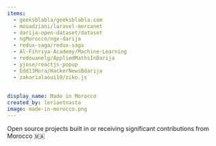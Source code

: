 ```yaml
---
items:
  - geeksblabla/geeksblabla.com
  - mouadziani/laravel-mercanet
  - darija-open-dataset/dataset
  - ngMorocco/ngx-darija
  - redux-saga/redux-saga
  - Al-Fihriya-Academy/Machine-Learning
  - redouanelg/AppliedMathsInDarija
  - yjose/reactjs-popup
  - Edd13Mora/HackerNewsBdarija
  - zakarialaoui10/ziko.js
  
  
display_name: Made in Morocco
created_by: leriaetnasta
image: made-in-morocco.png
---
```

Open source projects built in or receiving significant contributions from Morocco :morocco:
